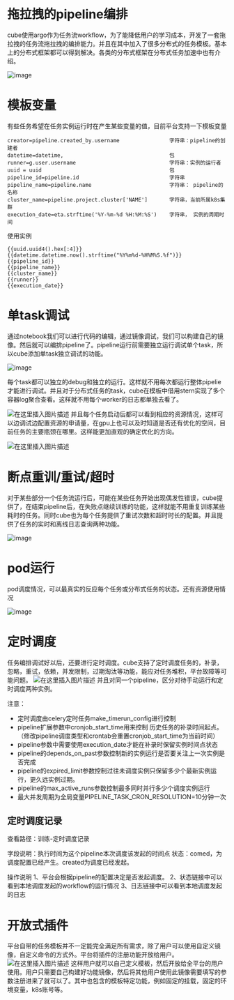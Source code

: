 # 拖拉拽的pipeline编排

cube使用argo作为任务流workflow，为了能降低用户的学习成本，开发了一套拖拉拽的任务流拖拉拽的编排能力。并且在其中加入了很多分布式的任务模板。基本上的分布式框架都可以得到解决。各类的分布式框架在分布式任务加速中也有介绍。

![image](https://user-images.githubusercontent.com/20157705/186420353-d027f922-a4c4-4010-a6b9-68e053a322ba.png)


# 模板变量

有些任务希望在任务实例运行时在产生某些变量的值，目前平台支持一下模板变量
```
creator=pipeline.created_by.username                字符串：pipeline的创建者
datetime=datetime,                                  包 
runner=g.user.username                              字符串：实例的运行者
uuid = uuid                                         包
pipeline_id=pipeline.id                             字符串
pipeline_name=pipeline.name                         字符串： pipeline的名称
cluster_name=pipeline.project.cluster['NAME']       字符串，当前所属k8s集群
execution_date=eta.strftime('%Y-%m-%d %H:%M:%S')    字符串， 实例的周期时间
```
使用实例
```
{{uuid.uuid4().hex[:4]}}
{{datetime.datetime.now().strftime("%Y%m%d-%H%M%S.%f")}}
{{pipeline_id}}
{{pipeline_name}}
{{cluster_name}}
{{runner}}
{{execution_date}}
```

# 单task调试

通过notebook我们可以进行代码的编辑，通过镜像调试，我们可以构建自己的镜像。然后就可以编排pipeline了。pipeline运行前需要独立运行调试单个task，所以cube添加单task独立调试的功能。

![image](https://user-images.githubusercontent.com/20157705/186420677-e55d24ac-d6ec-4f2b-865c-6fedbdd3c7c8.png)

每个task都可以独立的debug和独立的运行。这样就不用每次都运行整体pipelie才能进行调试。并且对于分布式任务的task，cube在模板中借用stern实现了多个容器log聚合查看。这样就不用每个worker的日志都单独去看了。

![在这里插入图片描述](https://img-blog.csdnimg.cn/f2c0876e35a1486a8e405ac91814cb2e.png?x-oss-process=image/watermark,type_d3F5LXplbmhlaQ,shadow_50,text_Q1NETiBA6IW-6K6v5pWw5o2u5p625p6E5biI,size_20,color_FFFFFF,t_70,g_se,x_16)
并且每个任务启动后都可以看到相应的资源情况，这样可以边调试边配置资源的申请量，在gpu上也可以及时知道是否还有优化的空间，目前任务的主要瓶颈在哪里。这样能更加直观的确定优化的方向。

![在这里插入图片描述](https://img-blog.csdnimg.cn/fc6f877730614b3390e141c75be1b148.png?x-oss-process=image/watermark,type_d3F5LXplbmhlaQ,shadow_50,text_Q1NETiBA6IW-6K6v5pWw5o2u5p625p6E5biI,size_20,color_FFFFFF,t_70,g_se,x_16)

# 断点重训/重试/超时

对于某些部分一个任务流运行后，可能在某些任务开始出现偶发性错误，cube提供了，在结束pipeline后，在失败点继续训练的功能，这样就能不用重复训练某些耗时的任务。同时cube也为每个任务提供了重试次数和超时时长的配置。并且提供了任务的实时和离线日志查询两种功能。

![image](https://user-images.githubusercontent.com/20157705/179650588-77524428-a785-43c7-bbe2-e7231e1343be.png)

# pod运行

pod调度情况，可以最真实的反应每个任务或分布式任务的状态。还有资源使用情况

![image](https://user-images.githubusercontent.com/20157705/179650786-9d6e88d2-640a-4d20-8dca-2eb9095758e8.png)


# 定时调度

任务编排调试好以后，还要进行定时调度。cube支持了定时调度任务的，补录，忽略，重试，依赖，并发限制，过期淘汰等功能，能应对任务堆积，平台故障等可能问题。
![在这里插入图片描述](https://img-blog.csdnimg.cn/9b091a31cfc34868bc403862666fb61e.png?x-oss-process=image/watermark,type_d3F5LXplbmhlaQ,shadow_50,text_Q1NETiBA6IW-6K6v5pWw5o2u5p625p6E5biI,size_20,color_FFFFFF,t_70,g_se,x_16)
并且对同一个pipeline，区分对待手动运行和定时调度两种实例。

注意：
 - 定时调度由celery定时任务make_timerun_config进行控制
 - pipeline扩展参数中cronjob_start_time用来控制 历史任务的补录时间起点。（修改pipeline调度类型和crontab会重置cronjob_start_time为当前时间）
 - pipeline参数中需要使用execution_date才能在补录时保留实例时间点状态
 - pipeline的depends_on_past参数控制新的实例运行是否要关注上一次实例是否完成
 - pipeline的expired_limit参数控制过往未调度实例只保留多少个最新实例运行，更久远实例过期。
 - pipeline的max_active_runs参数控制最多同时并行多少个调度实例运行
 - 最大并发周期为全局变量PIPELINE_TASK_CRON_RESOLUTION=10分钟一次


## 定时调度记录

查看路径：训练-定时调度记录

字段说明：执行时间为这个pipeline本次调度该发起的时间点
状态：comed，为调度配置已经产生。created为调度已经发起。

操作说明
1、平台会根据pipeline的配置决定是否发起调度。
2、状态链接中可以看到本地调度发起的workflow的运行情况
3、日志链接中可以看到本地调度发起的日志



# 开放式插件

平台自带的任务模板并不一定能完全满足所有需求，除了用户可以使用自定义镜像，自定义命令的方式外。平台将插件的注册功能开放给用户。
![在这里插入图片描述](https://img-blog.csdnimg.cn/1a61163e2751456194f22c78dde30a67.png?x-oss-process=image/watermark,type_d3F5LXplbmhlaQ,shadow_50,text_Q1NETiBA6IW-6K6v5pWw5o2u5p625p6E5biI,size_20,color_FFFFFF,t_70,g_se,x_16)
这样用户就可以自己定义模板，然后开放给全平台的用户使用。用户只需要自己构建好功能镜像，然后将其他用户使用此镜像需要填写的参数注册进来了就可以了。其中也包含的模板特定功能，例如固定的挂载，固定的环境变量，k8s账号等。
